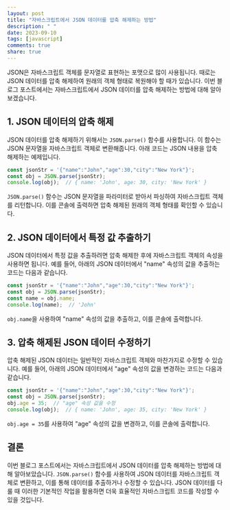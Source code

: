 ```yaml
---
layout: post
title: "자바스크립트에서 JSON 데이터를 압축 해제하는 방법"
description: " "
date: 2023-09-10
tags: [javascript]
comments: true
share: true
---
```


JSON은 자바스크립트 객체를 문자열로 표현하는 포맷으로 많이 사용됩니다. 때로는 JSON 데이터를 압축 해제하여 원래의 객체 형태로 복원해야 할 때가 있습니다. 이번 블로그 포스트에서는 자바스크립트에서 JSON 데이터를 압축 해제하는 방법에 대해 알아보겠습니다.

## 1. JSON 데이터의 압축 해제

JSON 데이터를 압축 해제하기 위해서는 `JSON.parse()` 함수를 사용합니다. 이 함수는 JSON 문자열을 자바스크립트 객체로 변환해줍니다. 아래 코드는 JSON 내용을 압축 해제하는 예제입니다.

```javascript
const jsonStr = '{"name":"John","age":30,"city":"New York"}';
const obj = JSON.parse(jsonStr);
console.log(obj);  // { name: 'John', age: 30, city: 'New York' }
```

`JSON.parse()` 함수는 JSON 문자열을 파라미터로 받아서 파싱하여 자바스크립트 객체를 리턴합니다. 이를 콘솔에 출력하면 압축 해제된 원래의 객체 형태를 확인할 수 있습니다.

## 2. JSON 데이터에서 특정 값 추출하기

JSON 데이터에서 특정 값을 추출하려면 압축 해제한 후에 자바스크립트 객체의 속성을 사용하면 됩니다. 예를 들어, 아래의 JSON 데이터에서 "name" 속성의 값을 추출하는 코드는 다음과 같습니다.

```javascript
const jsonStr = '{"name":"John","age":30,"city":"New York"}';
const obj = JSON.parse(jsonStr);
const name = obj.name;
console.log(name);  // 'John'
```

`obj.name`을 사용하여 "name" 속성의 값을 추출하고, 이를 콘솔에 출력합니다.

## 3. 압축 해제된 JSON 데이터 수정하기

압축 해제된 JSON 데이터는 일반적인 자바스크립트 객체와 마찬가지로 수정할 수 있습니다. 예를 들어, 아래의 JSON 데이터에서 "age" 속성의 값을 변경하는 코드는 다음과 같습니다.

```javascript
const jsonStr = '{"name":"John","age":30,"city":"New York"}';
const obj = JSON.parse(jsonStr);
obj.age = 35;  // "age" 속성 값을 수정
console.log(obj);  // { name: 'John', age: 35, city: 'New York' }
```

`obj.age = 35`를 사용하여 "age" 속성의 값을 변경하고, 이를 콘솔에 출력합니다.

## 결론

이번 블로그 포스트에서는 자바스크립트에서 JSON 데이터를 압축 해제하는 방법에 대해 알아보았습니다. `JSON.parse()` 함수를 사용하여 JSON 데이터를 자바스크립트 객체로 변환하고, 이를 통해 데이터를 추출하거나 수정할 수 있습니다. JSON 데이터를 다룰 때 이러한 기본적인 작업을 활용하면 더욱 효율적인 자바스크립트 코드를 작성할 수 있을 것입니다.